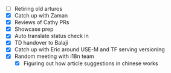 * [ ] Retiring old arturos  
* [x] Catch up with Zaman
* [x] Reviews of Cathy PRs
* [x] Showcase prep
* [x] Auto translate status check in
* [x] TD handover to Balaji
* [x] Catch up with Eric around USE-M and TF serving versioning
* [x] Random meeting with i18n team
  * [x] Figuring out how article suggestions in chinese works
